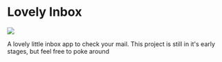 # Lovely Inbox

![](https://github.com/LoveAndCoding/lovely-inbox/workflows/.github/workflows/testsuite.yml/badge.svg)

A lovely little inbox app to check your mail. This project is still in it's early stages, but feel free to poke around
